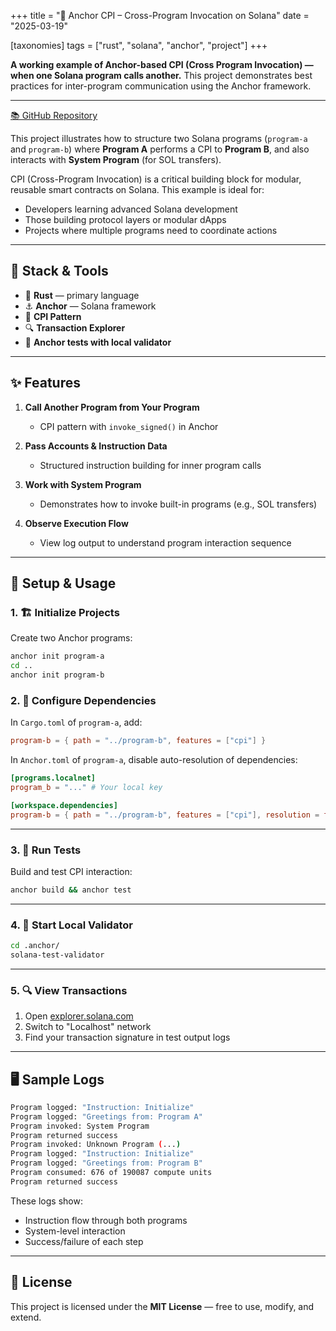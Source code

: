 +++
title = "🔗 Anchor CPI – Cross-Program Invocation on Solana"
date = "2025-03-19"

[taxonomies]
tags = ["rust", "solana", "anchor", "project"]
+++

**A working example of Anchor-based CPI (Cross Program Invocation) — when one Solana program calls another.**
This project demonstrates best practices for inter-program communication using the Anchor framework.

<!-- more -->
---

[📚 GitHub Repository](https://github.com/maltsev-dev/anchor_cpi)

This project illustrates how to structure two Solana programs (`program-a` and `program-b`) where **Program A** performs a CPI to **Program B**, and also interacts with **System Program** (for SOL transfers).

CPI (Cross-Program Invocation) is a critical building block for modular, reusable smart contracts on Solana. This example is ideal for:

* Developers learning advanced Solana development
* Those building protocol layers or modular dApps
* Projects where multiple programs need to coordinate actions

---

## 🔧 Stack & Tools

* 🦀 **Rust** — primary language
* ⚓ **Anchor** — Solana framework
* 🔁 **CPI Pattern**
* 🔍 **Transaction Explorer**
* 🧪 **Anchor tests with local validator**

---

## ✨ Features

1. **Call Another Program from Your Program**

   * CPI pattern with `invoke_signed()` in Anchor

2. **Pass Accounts & Instruction Data**

   * Structured instruction building for inner program calls

3. **Work with System Program**

   * Demonstrates how to invoke built-in programs (e.g., SOL transfers)

4. **Observe Execution Flow**

   * View log output to understand program interaction sequence

---

## 🚀 Setup & Usage

### 1. 🏗️ Initialize Projects

Create two Anchor programs:

```bash
anchor init program-a
cd ..
anchor init program-b
```

### 2. 🔁 Configure Dependencies

In `Cargo.toml` of `program-a`, add:

```toml
program-b = { path = "../program-b", features = ["cpi"] }
```

In `Anchor.toml` of `program-a`, disable auto-resolution of dependencies:

```toml
[programs.localnet]
program_b = "..." # Your local key

[workspace.dependencies]
program-b = { path = "../program-b", features = ["cpi"], resolution = false }
```

---

### 3. 🧪 Run Tests

Build and test CPI interaction:

```bash
anchor build && anchor test
```

---

### 4. 🧱 Start Local Validator

```bash
cd .anchor/
solana-test-validator
```

---

### 5. 🔍 View Transactions

1. Open [explorer.solana.com](https://explorer.solana.com)
2. Switch to "Localhost" network
3. Find your transaction signature in test output logs

---

## 🖥️ Sample Logs

```bash
Program logged: "Instruction: Initialize"
Program logged: "Greetings from: Program A"
Program invoked: System Program
Program returned success
Program invoked: Unknown Program (...)
Program logged: "Instruction: Initialize"
Program logged: "Greetings from: Program B"
Program consumed: 676 of 190087 compute units
Program returned success
```

These logs show:

* Instruction flow through both programs
* System-level interaction
* Success/failure of each step

---

## 📄 License

This project is licensed under the **MIT License** — free to use, modify, and extend.